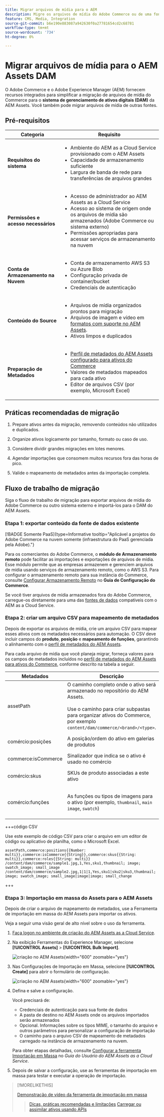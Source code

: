 ```yaml
---
title: Migrar arquivos de mídia para o AEM
description: Migre os arquivos de mídia do Adobe Commerce ou de uma fonte externa para o AEM Assets DAM.
feature: CMS, Media, Integration
source-git-commit: b6e190e883087a942630f0a27781654cd2c68781
workflow-type: tm+mt
source-wordcount: '734'
ht-degree: 0%

---
```



# Migrar arquivos de mídia para o AEM Assets DAM

O Adobe Commerce e o Adobe Experience Manager (AEM) fornecem recursos integrados para simplificar a migração de arquivos de mídia do Commerce para o **sistema de gerenciamento de ativos digitais (DAM)** da AEM Assets. Você também pode migrar arquivos de mídia de outras fontes.

## Pré-requisitos

| Categoria | Requisito |
|----------|-------------|
| **Requisitos do sistema** | <ul><li>Ambiente do AEM as a Cloud Service provisionado com o AEM Assets</li><li>Capacidade de armazenamento suficiente</li><li>Largura de banda de rede para transferências de arquivos grandes</li></ul> |
| **Permissões e acesso necessários** | <ul><li>Acesso de administrador ao AEM Assets as a Cloud Service</li><li>Acesso ao sistema de origem onde os arquivos de mídia são armazenados (Adobe Commerce ou sistema externo)</li><li>Permissões apropriadas para acessar serviços de armazenamento na nuvem</li></ul> |
| **Conta de Armazenamento na Nuvem** | <ul><li>Conta de armazenamento AWS S3 ou Azure Blob</li><li>Configuração privada de container/bucket</li><li>Credenciais de autenticação</li></ul> |
| **Conteúdo do Source** | <ul><li>Arquivos de mídia organizados prontos para migração</li><li>Arquivos de imagem e vídeo em <a href="https://experienceleague.adobe.com/en/docs/experience-manager-cloud-service/content/assets/file-format-support#image-formats">formatos com suporte no AEM Assets</a>.</li><li>Ativos limpos e duplicados</li></li> |
| **Preparação de Metadados** | <ul><li><a href="https://experienceleague.adobe.com/en/docs/commerce-admin/content-design/aem-asset-management/getting-started/aem-assets-configure-aem">Perfil de metadados do AEM Assets configurado para ativos do Commerce</a></li><li>Valores de metadados mapeados para cada ativo</li><li>Editor de arquivos CSV (por exemplo, Microsoft Excel)</li></ul> |

## Práticas recomendadas de migração

1. Prepare ativos antes da migração, removendo conteúdos não utilizados e duplicados.

1. Organize ativos logicamente por tamanho, formato ou caso de uso.

1. Considere dividir grandes migrações em lotes menores.

1. Agendar importações que consomem muitos recursos fora das horas de pico.

1. Valide o mapeamento de metadados antes da importação completa.

## Fluxo de trabalho de migração

Siga o fluxo de trabalho de migração para exportar arquivos de mídia do Adobe Commerce ou outro sistema externo e importá-los para o DAM do AEM Assets.

### Etapa 1: exportar conteúdo da fonte de dados existente

[!BADGE Somente PaaS]{type=Informative tooltip="Aplicável a projetos do Adobe Commerce na nuvem somente (infraestrutura do PaaS gerenciada pela Adobe)."}

Para os comerciantes do Adobe Commerce, o **módulo de Armazenamento remoto** pode facilitar as importações e exportações de arquivos de mídia. Esse módulo permite que as empresas armazenem e gerenciem arquivos de mídia usando serviços de armazenamento remoto, como o AWS S3. Para configurar o armazenamento remoto para sua instância do Commerce, consulte [Configurar Armazenamento Remoto](https://experienceleague.adobe.com/en/docs/commerce-operations/configuration-guide/storage/remote-storage/remote-storage-aws-s3) no **Guia de Configuração do Commerce**.

Se você tiver arquivos de mídia armazenados fora do Adobe Commerce, carregue-os diretamente para uma das [fontes de dados](https://experienceleague.adobe.com/en/docs/experience-manager-cloud-service/content/assets/assets-view/bulk-import-assets-view#prerequisites) compatíveis com o AEM as a Cloud Service.

### Etapa 2: criar um arquivo CSV para mapeamento de metadados

Depois de exportar os arquivos de mídia, crie um arquivo CSV para mapear esses ativos com os metadados necessários para automação. O CSV deve incluir campos do **produto**, **posição** e **mapeamento de funções**, garantindo o alinhamento com o [perfil de metadados do AEM Assets](configure-aem.md#configure-a-metadata-profile).

Para cada arquivo de mídia que você planeja migrar, forneça valores para os campos de metadados incluídos no [perfil de metadados do AEM Assets para ativos do Commerce](configure-aem.md), conforme descrito na tabela a seguir.

| Metadados | Descrição | Valor |
|-------|-------------|--------|
| assetPath | O caminho completo onde o ativo será armazenado no repositório do AEM Assets.<br><br>Use o caminho para criar subpastas para organizar ativos do Commerce, por exemplo `content/dam/commerce/<brand>/<type>`. | `/content/dam/commerce/<sub-folder>/..<filename>` |
| comércio:posições | A posição/ordem do ativo em galerias de produtos | Vários valores numéricos separados por barra vertical (consulte o arquivo csv) |
| commerce:isCommerce | Sinalizador que indica se o ativo é usado no comércio | `Yes` |
| comércio:skus | SKUs de produto associadas a este ativo | Vários valores de string separados por barra vertical (consulte o arquivo csv) |
| comércio:funções | As funções ou tipos de imagens para o ativo (por exemplo, `thumbnail`, `main image`, `swatch`) | Vários valores separados por ponto e vírgula (por exemplo, &quot;miniatura; imagem; imagem_amostra; imagem_pequena&quot;) |

+++código CSV

Use este exemplo de código CSV para criar o arquivo em um editor de código ou aplicativo de planilha, como o Microsoft Excel.

```csv
assetPath,commerce:positions{{Number: multi}},commerce:isCommerce{{String}},commerce:skus{{String: multi}},commerce:roles{{String: multi}}
/content/dam/commerce/sample1.jpg,1,Yes,sku1,thumbnail; image; swatch_image; small_image
/content/dam/commerce/sample2.jpg,1|1|1,Yes,sku1|sku2|sku3,thumbnail; image; swatch_image; small_image|image|image; small_change
```

+++

### Etapa 3: Importação em massa do Assets para o AEM Assets

Depois de criar o arquivo de mapeamento de metadados, use a Ferramenta de importação em massa do AEM Assets para importar os ativos.

Veja a seguir uma visão geral de alto nível sobre o uso da ferramenta.

1. [Faça logon no ambiente de criação do AEM Assets as a Cloud Service](https://experienceleague.adobe.com/en/docs/experience-manager-cloud-service/content/onboarding/journey/aem-users#login-aem).

1. Na exibição Ferramentas do Experience Manager, selecione **[!UICONTROL Assets]** > **[!UICONTROL Bulk Import]**.

   ![criação no AEM Assets](../assets/aem-assets-bulk-import-selection.png){width="600" zoomable="yes"}

1. Nas Configurações de Importação em Massa, selecione **[!UICONTROL Create]** para abrir o formulário de configuração.

   ![criação no AEM Assets](../assets/aem-assets-bulk-import-configuration.png){width="600" zoomable="yes"}

1. Defina e salve a configuração.

   Você precisará de:

   * Credenciais de autenticação para sua fonte de dados
   * A pasta de destino no AEM Assets onde os arquivos importados serão armazenados
   * Opcional. Informações sobre os tipos MIME, o tamanho do arquivo e outros parâmetros para personalizar a configuração de importação
   * O caminho para o arquivo CSV de mapeamento de metadados carregado na instância de armazenamento na nuvem.

   Para obter etapas detalhadas, consulte [Configurar a ferramenta Importação em Massa](https://experienceleague.adobe.com/en/docs/experience-manager-cloud-service/content/assets/manage/add-assets#configure-bulk-ingestor-tool) no *Guia do Usuário do AEM Assets as a Cloud Service*.

1. Depois de salvar a configuração, use as ferramentas de importação em massa para testar e executar a operação de importação.

>[!MORELIKETHIS]
>
> [Demonstração de vídeo da ferramenta de importação em massa](https://experienceleague.adobe.com/en/docs/experience-manager-cloud-service/content/assets/manage/add-assets#asset-bulk-ingestor)
> > [Dicas, práticas recomendadas e limitações](https://experienceleague.adobe.com/en/docs/experience-manager-cloud-service/content/assets/manage/add-assets#tips-limitations)
> > [Carregar ou assimilar ativos usando APIs](https://experienceleague.adobe.com/en/docs/experience-manager-cloud-service/content/assets/admin/developer-reference-material-apis#asset-upload)
